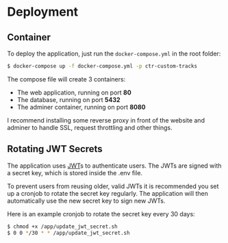 # Deployment

## Container

To deploy the application, just run the `docker-compose.yml` in the root folder:

```bash
$ docker-compose up -f docker-compose.yml -p ctr-custom-tracks
```

The compose file will create 3 containers:

* The web application, running on port **80**
* The database, running on port **5432**
* The adminer container, running on port **8080**

I recommend installing some reverse proxy in front of the website and adminer to handle SSL, 
request throttling and other things.

## Rotating JWT Secrets

The application uses [JWT](https://jwt.io/)s to authenticate users. The JWTs are signed with a secret key, which is
stored inside the .env file.

To prevent users from reusing older, valid JWTs it is recommended you set up a cronjob to rotate
the secret key regularly. The application will then automatically use the new secret key to sign new JWTs.

Here is an example cronjob to rotate the secret key every 30 days:

```bash
$ chmod +x /app/update_jwt_secret.sh
$ 0 0 */30 * * /app/update_jwt_secret.sh
```
